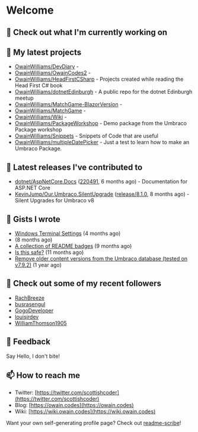 # Welcome

## 👷 Check out what I'm currently working on

## 🌱 My latest projects

* [OwainWilliams/DevDiary](https://github.com/OwainWilliams/DevDiary) - 
* [OwainWilliams/OwainCodes2](https://github.com/OwainWilliams/OwainCodes2) - 
* [OwainWilliams/HeadFirstCSharp](https://github.com/OwainWilliams/HeadFirstCSharp) - Projects created while reading the Head First C\# book
* [OwainWilliams/dotnetEdinburgh](https://github.com/OwainWilliams/dotnetEdinburgh) - A public repo for the dotnet Edinburgh meetup
* [OwainWilliams/MatchGame-BlazorVersion](https://github.com/OwainWilliams/MatchGame-BlazorVersion) - 
* [OwainWilliams/MatchGame](https://github.com/OwainWilliams/MatchGame) - 
* [OwainWilliams/Wiki](https://github.com/OwainWilliams/Wiki) - 
* [OwainWilliams/PackageWorkshop](https://github.com/OwainWilliams/PackageWorkshop) - Demo package from the Umbraco Package workshop
* [OwainWilliams/Snippets](https://github.com/OwainWilliams/Snippets) - Snippets of Code that are useful
* [OwainWilliams/multipleDatePicker](https://github.com/OwainWilliams/multipleDatePicker) - Just a test to learn how to make an Umbraco Package.

## 🔭 Latest releases I've contributed to

* [dotnet/AspNetCore.Docs](https://github.com/dotnet/AspNetCore.Docs) \([220491](https://github.com/dotnet/AspNetCore.Docs/releases/tag/220491), 6 months ago\) - Documentation for ASP.NET Core
* [KevinJump/Our.Umbraco.SilentUpgrade](https://github.com/KevinJump/Our.Umbraco.SilentUpgrade) \([release/8.1.0](https://github.com/KevinJump/Our.Umbraco.SilentUpgrade/releases/tag/release%2F8.1.0), 8 months ago\) - Silent Upgrades for Umbraco v8

## 📓 Gists I wrote

* [Windows Terminal Settings](https://gist.github.com/35c216f6fd5e7dd2f7ae772c714fe229) \(4 months ago\)
*  \(8 months ago\)
* [A collection of README badges](https://gist.github.com/b55a61db0867b660ae3c5995feab11ff) \(9 months ago\)
* [Is this safe?](https://gist.github.com/77e42779ff21af04da069e370d6a56f9) \(11 months ago\)
* [Remove older content versions from the Umbraco database \(tested on v7.9.2\)](https://gist.github.com/1f41818f3eddd09b22138c321a69c91c) \(1 year ago\)

## 👯 Check out some of my recent followers

* [RachBreeze](https://github.com/RachBreeze)
* [busrasengul](https://github.com/busrasengul)
* [GogoDeveloper](https://github.com/GogoDeveloper)
* [louisjrdev](https://github.com/louisjrdev)
* [WilliamThomson1905](https://github.com/WilliamThomson1905)

## 💬 Feedback

Say Hello, I don't bite!

## 📫 How to reach me

* Twitter: [https://twitter.com/scottishcoder](https://twitter.com/scottishcoder)
* Blog: [https://owain.codes](https://owain.codes)
* Wiki: [https://wiki.owain.codes](https://wiki.owain.codes)

Want your own self-generating profile page? Check out [readme-scribe](https://github.com/muesli/readme-scribe)!

